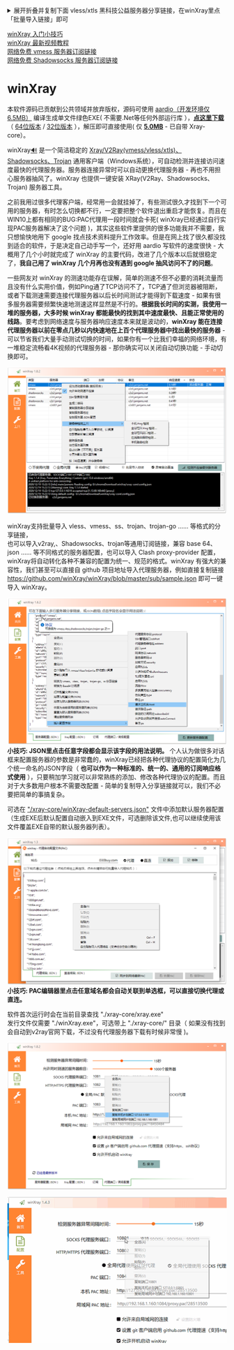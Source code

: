 <details>  <summary>展开折叠并复制下面 vless/xtls 黑科技公益服务器分享链接，在winXray里点「批量导入链接」即可</summary>  <pre>vless://0d841558-eade-cfa9-f3ea-b6ab735a7867@us.winray.xyz:443/?flow=xtls-rprx-direct&host=us.winray.xyz&sni=us.winray.xyz&tls=xtls#%E7%BE%8E%E5%9B%BD%E8%A5%BF%E9%9B%85%E5%9B%BExtls%E9%BB%91%E7%A7%91%E6%8A%80
vless://1fd55a0e-67e1-a70e-acdc-86605b0b7f00@jp.winray.xyz:443/?flow=xtls-rprx-direct&host=jp.winray.xyz&sni=jp.winray.xyz&tls=xtls#%E6%97%A5%E6%9C%AC%E4%B8%9C%E4%BA%ACxtls%E9%BB%91%E7%A7%91%E6%8A%80
vmess://eyJhZGQiOiJ3d3cuYWVjaC5jYyIsImFpZCI6NjQsImhvc3QiOiIiLCJpZCI6ImVmM2M2YWEwLWU1ZjItNDMzMi1iYWQ4LTE3YzA0MzhkZmFhMyIsIm5ldCI6IndzIiwicGF0aCI6Ii9yYXkiLCJwb3J0Ijo0NDMsInBzIjoiXHU5OTk5XHU2RTJGNCIsInRscyI6InRscyIsInR5cGUiOiJub25lIiwidiI6Mn0=
vmess://eyJhZGQiOiIyMy4yMjUuMTI1Ljg2IiwiYWlkIjo2NCwiaG9zdCI6Ind3dy41NjYyNjE3My54eXoiLCJpZCI6IjhmYjkyMWMwLTU2NGQtNGQ1YS05YjEzLTM4NGMwMTgyMDEyNiIsIm5ldCI6IndzIiwicGF0aCI6Ii9mb290ZXJzIiwicG9ydCI6NDQzLCJwcyI6Ilx1N0Y4RVx1NTZGRDQiLCJ0bHMiOiJ0bHMiLCJ0eXBlIjoibm9uZSIsInYiOjJ9
vmess://eyJhZGQiOiIxMDQuMTYuMTYwLjIwIiwiYWlkIjoyLCJob3N0IjoiZnJlZXVzLm1jYW4udGVjaCIsImlkIjoiOWU2Y2VlZmYtMjU0Ni0zNjkwLWFjMDAtNmZjZGYzMWRlYzk0IiwibmV0Ijoid3MiLCJwYXRoIjoiL3kyODQiLCJwb3J0Ijo0NDMsInBzIjoiXHU3RjhFXHU1NkZENCIsInRscyI6InRscyIsInR5cGUiOiJub25lIiwidiI6Mn0=
vmess://eyJhZGQiOiJsbGFqdi5yZWJsZHAudGVjaCIsImFpZCI6NjQsImhvc3QiOiJsbGFqdi5yZWJsZHAudGVjaCIsImlkIjoiM2I1ZTI1OGUtOGM1ZS00NWQzLWI3ZDItMDJjOGY1ZmMwYmIyIiwibmV0Ijoid3MiLCJwYXRoIjoiLyIsInBvcnQiOjQ0MywicHMiOiJcdTVGQjdcdTU2RkQ0IiwidGxzIjoidGxzIiwidHlwZSI6Im5vbmUiLCJ2IjoyfQ==
vmess://eyJhZGQiOiIxNTQuODQuMS4xNDAiLCJhaWQiOjY0LCJob3N0IjoiMTU0Ljg0LjEuMTQwIiwiaWQiOiIyYTczNDlkNi05OTRhLTQzNGItOTU4OS1jMDAyMDY4NWU1MjgiLCJuZXQiOiJ0Y3AiLCJwYXRoIjoiLyIsInBvcnQiOjU0NjcxLCJwcyI6Ilx1ODM3N1x1NTE3MDQiLCJ0bHMiOiIiLCJ0eXBlIjoibm9uZSIsInYiOjJ9
vmess://eyJhZGQiOiJjb25zdW0yLmN1a2VlLmNjIiwiYWlkIjo2NCwiaG9zdCI6ImNvbnN1bTIuY3VrZWUuY2MiLCJpZCI6IjAyOTE0RjI1LTQxQzgtMzExNC01MEYzLTE5MzU5QjYzMUM3NyIsIm5ldCI6IndzIiwicGF0aCI6Ii8iLCJwb3J0Ijo0NDMsInBzIjoiXHU2Q0Q1XHU1NkZENCIsInRscyI6InRscyIsInR5cGUiOiJub25lIiwidiI6Mn0=</pre></details>  

[winXray 入门小技巧](./sub/introduce.md)   
[winXray 最新视频教程](https://www.youtube.com/results?search_query=winXray&sp=CAI%253D)  
[网络免费 vmess 服务器订阅链接](https://proxypool.ga/vmess/sub)   
[网络免费 Shadowsocks 服务器订阅链接](https://proxypool.ga/ss/sub)     

# winXray 
本软件源码已贡献到公共领域并放弃版权，源码可使用 [aardio（开发环境仅6.5MB）](http://www.aardio.com) 编译生成单文件绿色EXE( 不需要.Net等任何外部运行库 ），**[点这里下载](./../../raw/master/release/winXray.7z)** （ [64位版本](./../../raw/master/release/winXray.7z) / [32位版本](./../../raw/master/release/winXray32.7z) ），解压即可直接使用( 仅  **[5.0MB](./../../raw/master/release/winXray.7z)** - 已自带 Xray-core）。

winXray[:loud_sound:](http://dict.youdao.com/dictvoice?audio=winxray&type=2) 是一个简洁稳定的 [Xray/V2Ray(vmess/vless/xtls)、Shadowsocks、Trojan](https://github.com/XTLS/Xray-core) 通用客户端（Windows系统），可自动检测并连接访问速度最快的代理服务器。服务器连接异常时可以自动更换代理服务器 - 再也不用担心服务器抽风了。winXray 也提供一键安装 XRay(V2Ray、Shadowsocks、Trojan) 服务器工具。   
  
之前我用过很多代理客户端，经常用一会就挂掉了，有些测试很久才找到下一个可用的服务器，有时怎么切换都不行，一定要把整个软件退出重启才能恢复。而且在WIN10上都有相同的BUG:PAC代理用一段时间就会卡死( winXray已经通过自行实现PAC服务器解决了这个问题 )，其实这些软件里提供的很多功能我并不需要，我只想愉快地用下 google 找点技术资料提升工作效率。但是在网上找了很久都没找到适合的软件，于是决定自己动手写一个，还好用 aardio 写软件的速度很快 - 大概用了几个小时就完成了 winXray 的主要代码，改进了几个版本以后就很稳定了，**我自己用了 winXray  几个月再也没有遇到 google 抽风访问不了的问题**。    

一些网友对 winXray 的测速功能存在误解，简单的测速不但不必要的消耗流量而且没有什么实用价值，例如Ping通了TCP访问不了，TCP通了但浏览器被阻断，或者下载测速需要连接代理服务器以后长时间测试才能得到下载速度 - 如果有很多服务器需要频繁快速地测速这样显然是不行的。**根据我长时间的实测，我使用一堆的服务器，大多时候 winXray 都能最快的找到其中速度最快、且能正常使用的线路**。要考虑到网络速度与服务器响应速度本来就是波动的，**winXray 能在连接代理服务器以前在零点几秒以内快速地在上百个代理服务器中找出最快的服务器** - 可以节省我们大量手动测试切换的时间，如果你有一个比我们幸福的网络环境，有一堆稳定流畅看4K视频的代理服务器 - 那你确实可以关闭自动切换功能 - 手动切换即可。

![winXray](./screenshots/winXray.png)

winXray支持批量导入 vless、vmess、ss、trojan、trojan-go …… 等格式的分享链接，  
也可以导入v2ray,、Shadowsocks、trojan等通用订阅链接，兼容 base 64、json …… 等不同格式的服务器配置，也可以导入 Clash proxy-provider 配置，winXray将自动转化各种不兼容的配置为统一、规范的格式。winXray 有强大的兼容性，我们甚至可以直接自 github 项目地址导入代理服务器，例如直接复制链接 https://github.com/winXray/winXray/blob/master/sub/sample.json 即可一键导入 winXray。

![服务器配置](./screenshots/config.json.png)
**小技巧: JSON里点击任意字段都会显示该字段的用法说明。** 个人认为做很多对话框来配置服务器的参数是非常蠢的，winXray已经把各种代理协议的配置简化为几个统一命名的JSON字段（ **也可以作为一种标准的、统一的、通用的订阅响应格式使用** ），只要稍加学习就可以非常熟练的添加、修改各种代理协议的配置。而且对于大多数用户根本不需要改配置 - 简单的复制导入分享链接就可以，我们不必要把简单的事搞复杂。

可选在 ["/xray-core/winXray-default-servers.json"](./xray-core/winXray-default-servers.json) 文件中添加默认服务器配置（生成EXE后默认配置自动嵌入到EXE文件，可选删除该文件,也可以继续使用该文件覆盖EXE自带的默认服务器列表）。

![PAC配置](./screenshots/pac.png)
**小技巧: PAC编辑器里点击任意域名都会自动关联到单选框，可以直接切换代理或直连。**

软件首次运行时会在当前目录查找 "./xray-core/xray.exe"   
发行文件仅需要 "./winXray.exe"，可选带上 "./xray-core/" 目录（ 如果没有找到会自动到v2ray官网下载，不过没有代理服务器下载有时候非常慢 )。

![端口配置](./screenshots/config.advanced.png)

<img src="./screenshots/telegram.gif" width="1031" alt="Telegram 端口配置">
